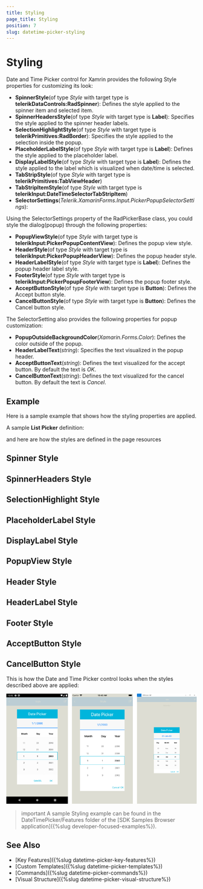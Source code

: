 ```yaml
---
title: Styling
page_title: Styling
position: 7
slug: datetime-picker-styling
---
```


# Styling

Date and Time Picker control for Xamrin provides the following Style properties for customizing its look:

* **SpinnerStyle**(of type *Style* with target type is **telerikDataControls:RadSpinner**): Defines the style applied to the spinner item and selected item.
* **SpinnerHeadersStyle**(of type *Style* with target type is **Label**): Specifies the style applied to the spinner header labels.
* **SelectionHighlightStyle**(of type *Style* with target type is **telerikPrimitives:RadBorder**): Specifies the style applied to the selection inside the popup. 
* **PlaceholderLabelStyle**(of type *Style* with target type is **Label**): Defines the style applied to the placeholder label. 
* **DisplayLabelStyle**(of type *Style* with target type is **Label**): Defines the style applied to the label which is visualized when date/time is selected.
* **TabStripStyle**(of type *Style* with target type is **telerikPrimitives:TabViewHeader**)
* **TabStripItemStyle**(of type *Style* with target type is **telerikInput:DateTimeSelectorTabStripItem**)
* **SelectorSettings**(*Telerik.XamarinForms.Input.PickerPopupSelectorSettings*):

Using the SelectorSettings property of the RadPickerBase class, you could style the dialog(popup) through the following properties:

* **PopupViewStyle**(of type *Style* with target type is **telerikInput:PickerPopupContentView**): Defines the popup view style.
* **HeaderStyle**(of type *Style* with target type is **telerikInput:PickerPopupHeaderView**): Defines the popup header style.
* **HeaderLabelStyle**(of type *Style* with target type is **Label**): Defines the popup header label style.
* **FooterStyle**(of type *Style* with target type is **telerikInput:PickerPopupFooterView**): Defines the popup footer style.
* **AcceptButtonStyle**(of type *Style* with target type is **Button**): Defines the Accept button style.
* **CancelButtonStyle**(of type *Style* with target type is **Button**): Defines the Cancel button style.

The SelectorSetting also provides the following properties for popup customization:

* **PopupOutsideBackgroundColor**(*Xamarin.Forms.Color*): Defines the color outside of the popup.
* **HeaderLabelText**(*string*): Specifies the text visualized in the popup header.
* **AcceptButtonText**(*string*): Defines the text visualized for the accept button. By default the text is *OK*.
* **CancelButtonText**(*string*): Defines the text visualized for the cancel button. By default the text is *Cancel*. 

## Example

Here is a sample example that shows how the styling properties are applied.

A sample **List Picker** definition:

<snippet id='datetimepicker-style' />

and here are how the styles are defined in the page resources

## Spinner Style

<snippet id='datetimepicker-style-spinner-style' />

## SpinnerHeaders Style

<snippet id='datetimepicker-style-spinner-header-style' />

## SelectionHighlight Style

<snippet id='datetimepicker-style-selection-highlight-style' />

## PlaceholderLabel Style

<snippet id='datetimepicker-style-placeholder-label-style' />

## DisplayLabel Style

<snippet id='datetimepicker-style-display-label-style' />

## PopupView Style

<snippet id='datetimepicker-style-popupview-style' />

## Header Style

<snippet id='datetimepicker-style-header-style' />

## HeaderLabel Style

<snippet id='datetimepicker-style-header-label-style' />

## Footer Style

<snippet id='datetimepicker-style-footer-style' />

## AcceptButton Style

<snippet id='datetimepicker-style-accept-button-style' />

## CancelButton Style

<snippet id='datetimepicker-style-cancel-button-style' />

This is how the Date and Time Picker control looks when the styles described above are applied:

![Date and Time Picker](images/datetimepicker_style.png)

>important A sample Styling example can be found in the DateTimePicker/Features folder of the [SDK Samples Browser application]({%slug developer-focused-examples%}).

## See Also

- [Key Features]({%slug datetime-picker-key-features%})
- [Custom Templates]({%slug datetime-picker-templates%})
- [Commands]({%slug datetime-picker-commands%})
- [Visual Structure]({%slug datetime-picker-visual-structure%})
